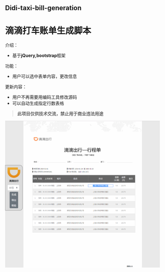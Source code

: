 ## Didi-taxi-bill-generation
# 滴滴打车账单生成脚本
介绍：
- 基于**jQuery,bootstrap**框架

功能：
- 用户可以选中表单内容，更改信息

更新内容：
- 用户不再需要用编码工具修改源码
- 可以自动生成指定行数表格

>**此项目仅供技术交流，禁止用于商业违法用途**

![Image text](https://github.com/Honeylemonade/Didi-taxi-bill-generation/blob/master/%E6%95%88%E6%9E%9C%E5%9B%BE.png)
